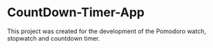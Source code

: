 # CountDown-Timer-App

This project was created for the development of the Pomodoro watch, stopwatch and countdown timer.
